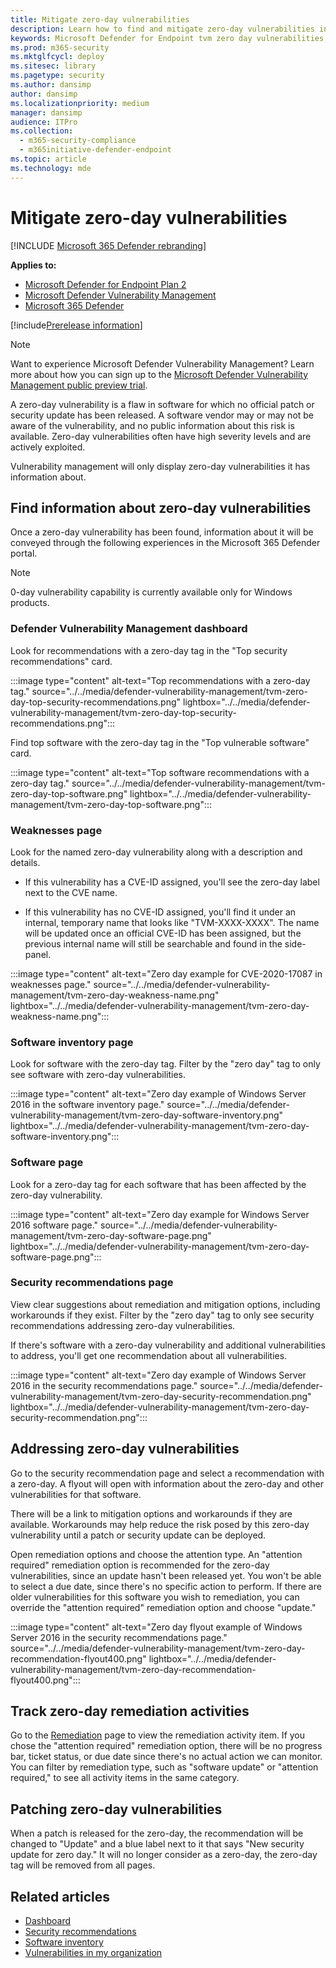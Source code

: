 ```yaml
---
title: Mitigate zero-day vulnerabilities
description: Learn how to find and mitigate zero-day vulnerabilities in your environment through Microsoft Defender Vulnerability Management.
keywords: Microsoft Defender for Endpoint tvm zero day vulnerabilities, tvm, threat & vulnerability management, zero day, 0-day, mitigate 0 day vulnerabilities, vulnerable CVE, mdvm, Microsoft Defender Vulnerability Management
ms.prod: m365-security
ms.mktglfcycl: deploy
ms.sitesec: library
ms.pagetype: security
ms.author: dansimp
author: dansimp
ms.localizationpriority: medium
manager: dansimp
audience: ITPro
ms.collection:
  - m365-security-compliance
  - m365initiative-defender-endpoint
ms.topic: article
ms.technology: mde
---
```


# Mitigate zero-day vulnerabilities

[!INCLUDE [Microsoft 365 Defender rebranding](../../includes/microsoft-defender.md)]

**Applies to:**

- [Microsoft Defender for Endpoint Plan 2](https://go.microsoft.com/fwlink/?linkid=2154037)
- [Microsoft Defender Vulnerability Management](index.yml)
- [Microsoft 365 Defender](https://go.microsoft.com/fwlink/?linkid=2118804)

[!include[Prerelease information](../../includes/prerelease.md)]

>[!Note]
> Want to experience Microsoft Defender Vulnerability Management? Learn more about how you can sign up to the [Microsoft Defender Vulnerability Management public preview trial](../defender-vulnerability-management/get-defender-vulnerability-management.md).

A zero-day vulnerability is a flaw in software for which no official patch or security update has been released. A software vendor may or may not be aware of the vulnerability, and no public information about this risk is available. Zero-day vulnerabilities often have high severity levels and are actively exploited.

Vulnerability management will only display zero-day vulnerabilities it has information about.

## Find information about zero-day vulnerabilities

Once a zero-day vulnerability has been found, information about it will be conveyed through the following experiences in the Microsoft 365 Defender portal.

> [!NOTE]
> 0-day vulnerability capability is currently available only for Windows products.

### Defender Vulnerability Management dashboard

Look for recommendations with a zero-day tag in the "Top security recommendations" card.

:::image type="content" alt-text="Top recommendations with a zero-day tag." source="../../media/defender-vulnerability-management/tvm-zero-day-top-security-recommendations.png" lightbox="../../media/defender-vulnerability-management/tvm-zero-day-top-security-recommendations.png":::

Find top software with the zero-day tag in the "Top vulnerable software" card.

:::image type="content" alt-text="Top software recommendations with a zero-day tag." source="../../media/defender-vulnerability-management/tvm-zero-day-top-software.png" lightbox="../../media/defender-vulnerability-management/tvm-zero-day-top-software.png":::

### Weaknesses page

Look for the named zero-day vulnerability along with a description and details.

- If this vulnerability has a CVE-ID assigned, you'll see the zero-day label next to the CVE name.

- If this vulnerability has no CVE-ID assigned, you'll find it under an internal, temporary name that looks like "TVM-XXXX-XXXX". The name will be updated once an official CVE-ID has been assigned, but the previous internal name will still be searchable and found in the side-panel.

:::image type="content" alt-text="Zero day example for CVE-2020-17087 in weaknesses page." source="../../media/defender-vulnerability-management/tvm-zero-day-weakness-name.png" lightbox="../../media/defender-vulnerability-management/tvm-zero-day-weakness-name.png":::

### Software inventory page

Look for software with the zero-day tag. Filter by the "zero day" tag to only see software with zero-day vulnerabilities.

:::image type="content" alt-text="Zero day example of Windows Server 2016 in the software inventory page." source="../../media/defender-vulnerability-management/tvm-zero-day-software-inventory.png" lightbox="../../media/defender-vulnerability-management/tvm-zero-day-software-inventory.png":::

### Software page

Look for a zero-day tag for each software that has been affected by the zero-day vulnerability.

:::image type="content" alt-text="Zero day example for Windows Server 2016 software page." source="../../media/defender-vulnerability-management/tvm-zero-day-software-page.png" lightbox="../../media/defender-vulnerability-management/tvm-zero-day-software-page.png":::

### Security recommendations page

View clear suggestions about remediation and mitigation options, including workarounds if they exist. Filter by the "zero day" tag to only see security recommendations addressing zero-day vulnerabilities.

If there's software with a zero-day vulnerability and additional vulnerabilities to address, you'll get one recommendation about all vulnerabilities.

:::image type="content" alt-text="Zero day example of Windows Server 2016 in the security recommendations page." source="../../media/defender-vulnerability-management/tvm-zero-day-security-recommendation.png" lightbox="../../media/defender-vulnerability-management/tvm-zero-day-security-recommendation.png":::

## Addressing zero-day vulnerabilities

Go to the security recommendation page and select a recommendation with a zero-day. A flyout will open with information about the zero-day and other vulnerabilities for that software.

There will be a link to mitigation options and workarounds if they are available. Workarounds may help reduce the risk posed by this zero-day vulnerability until a patch or security update can be deployed.

Open remediation options and choose the attention type. An "attention required" remediation option is recommended for the zero-day vulnerabilities, since an update hasn't been released yet. You won't be able to select a due date, since there's no specific action to perform. If there are older vulnerabilities for this software you wish to remediation, you can override the "attention required" remediation option and choose "update."

:::image type="content" alt-text="Zero day flyout example of Windows Server 2016 in the security recommendations page." source="../../media/defender-vulnerability-management/tvm-zero-day-recommendation-flyout400.png" lightbox="../../media/defender-vulnerability-management/tvm-zero-day-recommendation-flyout400.png":::

## Track zero-day remediation activities

Go to the [Remediation](tvm-remediation.md) page to view the remediation activity item. If you chose the "attention required" remediation option, there will be no progress bar, ticket status, or due date since there's no actual action we can monitor. You can filter by remediation type, such as "software update" or "attention required," to see all activity items in the same category.

## Patching zero-day vulnerabilities

When a patch is released for the zero-day, the recommendation will be changed to "Update" and a blue label next to it that says "New security update for zero day." It will no longer consider as a zero-day, the zero-day tag will be removed from all pages.

## Related articles

- [Dashboard](tvm-dashboard-insights.md)
- [Security recommendations](tvm-security-recommendation.md)
- [Software inventory](tvm-software-inventory.md)
- [Vulnerabilities in my organization](tvm-weaknesses.md)
